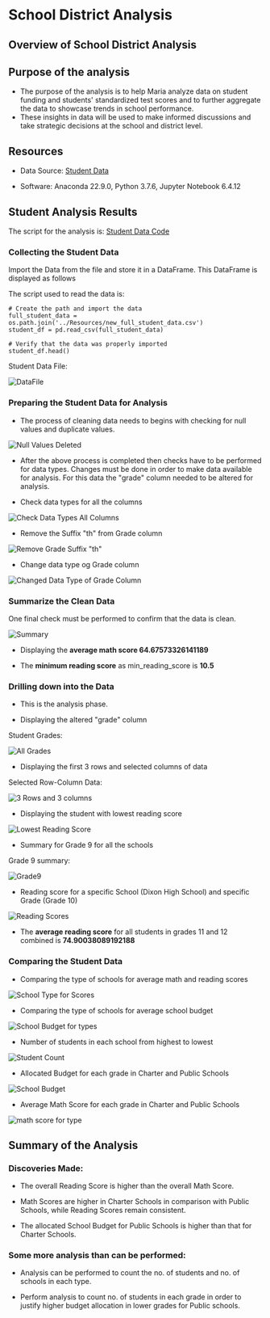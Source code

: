 # School District Analysis

## Overview of School District Analysis

## Purpose of the analysis

- The purpose of the analysis is to help Maria analyze data on student funding and students' standardized test scores and to further aggregate the data to showcase trends in school performance.
- These insights in data will be used to make informed discussions and take strategic decisions at the school and district level.

## Resources

- Data Source: [Student Data](https://github.com/manasidek/School_District_Analysis/blob/main/Student_Data_Challenge_Starter_Code/Resources/new_full_student_data.csv)

- Software: Anaconda 22.9.0, Python 3.7.6, Jupyter Notebook 6.4.12

## Student Analysis Results

The script for the analysis is: [Student Data Code](https://github.com/manasidek/School_District_Analysis/tree/main/Student_Data_Challenge_Starter_Code/Solved)


### Collecting the Student Data

Import the Data from the file and store it in a DataFrame. This DataFrame is displayed as follows

The script used to read the data is:
```
# Create the path and import the data
full_student_data = os.path.join('../Resources/new_full_student_data.csv')
student_df = pd.read_csv(full_student_data)

# Verify that the data was properly imported
student_df.head()
```

Student Data File:

![DataFile](https://github.com/manasidek/School_District_Analysis/blob/main/Images/Student_Data.png)


### Preparing the Student Data for Analysis

- The process of cleaning data needs to begins with checking for null values and duplicate values.

![Null Values Deleted](https://github.com/manasidek/School_District_Analysis/blob/main/Images/Deleted_Null_Values.png)


- After the above process is completed then checks have to be performed for data types. Changes must be done in order to make data available for analysis. For this data the "grade" column needed to be altered for analysis.

- Check data types for all the columns

![Check Data Types All Columns](https://github.com/manasidek/School_District_Analysis/blob/main/Images/check_data_types.png)

- Remove the Suffix "th" from Grade column

![Remove Grade Suffix "th"](https://github.com/manasidek/School_District_Analysis/blob/main/Images/remove_suffix_grade.png)

- Change data type og Grade column

![Changed Data Type of Grade Column](https://github.com/manasidek/School_District_Analysis/blob/main/Images/changed_data%20_type_grade.png)


### Summarize the Clean Data

One final check must be performed to confirm that the data is clean.

![Summary](https://github.com/manasidek/School_District_Analysis/blob/main/Images/describe_data.png)

- Displaying the **average math score 64.67573326141189**

- The **minimum reading score** as min_reading_score is **10.5**


### Drilling down into the Data

- This is the analysis phase. 

- Displaying the altered "grade" column

Student Grades:

![All Grades](https://github.com/manasidek/School_District_Analysis/blob/main/Images/modified_grade_column.png)

- Displaying the first 3 rows and selected columns of data

Selected Row-Column Data:

![3 Rows and 3 columns](https://github.com/manasidek/School_District_Analysis/blob/main/Images/iloc_function.png)

- Displaying the student with lowest reading score

![Lowest Reading Score](https://github.com/manasidek/School_District_Analysis/blob/main/Images/min_read_loc.png)


- Summary for Grade 9 for all the schools

Grade 9 summary:

![Grade9](https://github.com/manasidek/School_District_Analysis/blob/main/Images/grade9_describe.png)

- Reading score for a specific School (Dixon High School) and specific Grade (Grade 10)


![Reading Scores](https://github.com/manasidek/School_District_Analysis/blob/main/Images/loc_conditionals.png)

- The **average reading score** for all students in grades 11 and 12 combined is **74.90038089192188**

### Comparing the Student Data

- Comparing the type of schools for average math and reading scores

![School Type for Scores](https://github.com/manasidek/School_District_Analysis/blob/main/Images/groupby_mean.png)

- Comparing the type of schools for average school budget

![School Budget for types](https://github.com/manasidek/School_District_Analysis/blob/main/Images/average_budget_school_type.png)

- Number of students in each school from highest to lowest

![Student Count](https://github.com/manasidek/School_District_Analysis/blob/main/Images/groupby_count_sort_values.png)

- Allocated Budget for each grade in Charter and Public Schools

![School Budget](https://github.com/manasidek/School_District_Analysis/blob/main/Images/groupby_schoo_budget.png)

- Average Math Score for each grade in Charter and Public Schools

![math score for type](https://github.com/manasidek/School_District_Analysis/blob/main/Images/math_score%20_grade_type.png)

## Summary of the Analysis

### Discoveries Made:

- The overall Reading Score is higher than the overall Math Score.

- Math Scores are higher in Charter Schools in comparison with Public Schools, while Reading Scores remain consistent.

- The allocated School Budget for Public Schools is higher than that for Charter Schools.

### Some more analysis than can be performed:

- Analysis can be performed to count the no. of students and no. of schools in each type.

- Perform analysis to count no. of students in each grade in order to justify higher budget allocation in lower grades for Public schools.


